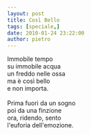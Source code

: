 ```yaml
---
layout: post
title: Così Bello
tags: [speciale,]
date: 2010-01-24 23:22:00
author: pietro
---
```

Immobile tempo<br/>su immobile acqua<br/>un freddo nelle ossa<br/>ma è così bello<br/>e non importa.<br/><br/>Prima fuori da un sogno<br/>poi da una finzione<br/>ora, ridendo, sento<br/>l'euforia dell'emozione.
